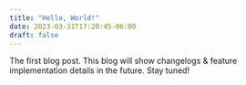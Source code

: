```yaml
---
title: "Hello, World!"
date: 2023-03-31T17:20:45-06:00
draft: false
---
```


The first blog post. This blog will show changelogs & feature implementation details in the future. Stay tuned!
